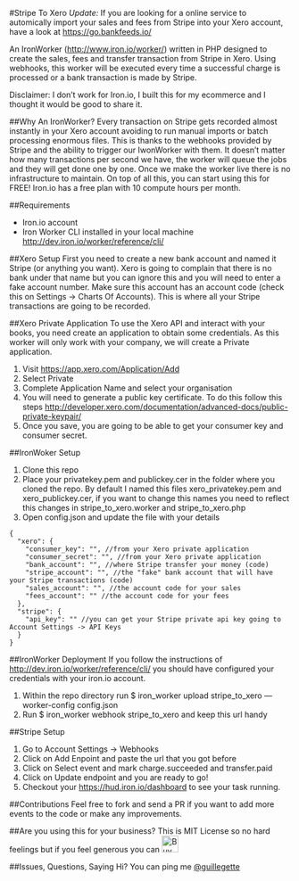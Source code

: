 #Stripe To Xero
*Update:* If you are looking for a online service to automically import your sales and fees from Stripe into your Xero account, have a look at https://go.bankfeeds.io/

An IronWorker (http://www.iron.io/worker/) written in PHP designed to create the sales, fees and transfer transaction from Stripe in Xero. 
Using webhooks, this worker will be executed every time a successful charge is processed or a bank transaction is made by Stripe.

Disclaimer: I don’t work for Iron.io, I built this for my ecommerce and I thought it would be good to share it.

##Why An IronWorker?
Every transaction on Stripe gets recorded almost instantly in your Xero account avoiding to run manual imports or batch processing enormous files. This is thanks to the webhooks provided by Stripe and the ability to trigger our IwonWorker with them. It doesn’t matter how many transactions per second we have, the worker will queue the jobs and they will get done one by one. Once we make the worker live there is no infrastructure to maintain.
On top of all this, you can start using this for FREE! Iron.io has a free plan with 10 compute hours per month. 

##Requirements
* Iron.io account
* Iron Worker CLI installed in your local machine http://dev.iron.io/worker/reference/cli/

##Xero Setup
First you need to create a new bank account and named it Stripe (or anything you want). Xero is going to complain that there is no bank under that name but you can ignore this and you will need to enter a fake account number. Make sure this account has an account code (check this on Settings -> Charts Of Accounts). This is where all your Stripe transactions are going to be recorded.

##Xero Private Application
To use the Xero API and interact with your books, you need create an application to obtain some credentials. As this worker will only work with your company, we will create a Private application.

1. Visit https://app.xero.com/Application/Add
2. Select Private
3. Complete Application Name and select your organisation 
4. You will need to generate a public key certificate. To do this follow this steps http://developer.xero.com/documentation/advanced-docs/public-private-keypair/
5. Once you save, you are going to be able to get your consumer key and consumer secret.

##IronWoker Setup
1. Clone this repo
2. Place your privatekey.pem and publickey.cer in the folder where you cloned the repo. By default I named this files xero_privatekey.pem and xero_publickey.cer, if you want to change this names you need to reflect this changes in stripe_to_xero.worker and stripe_to_xero.php
3. Open config.json and update the file with your details
```
{
  "xero": {
    "consumer_key": "", //from your Xero private application
    "consumer_secret": "", //from your Xero private application
    "bank_account": "", //where Stripe transfer your money (code)
    "stripe_account": "", //the "fake" bank account that will have your Stripe transactions (code)
    "sales_account": "", //the account code for your sales
    "fees_account": "" //the account code for your fees
  },
  "stripe": {
    "api_key": "" //you can get your Stripe private api key going to Account Settings -> API Keys
  }
}
```

##IronWorker Deployment
If you follow the instructions of http://dev.iron.io/worker/reference/cli/ you should have configured your credentials with your iron.io account.

1. Within the repo directory run $ iron_worker upload stripe_to_xero —worker-config config.json  
2. Run $ iron_worker webhook stripe_to_xero and keep this url handy

##Stripe Setup
1. Go to Account Settings -> Webhooks
2. Click on Add Enpoint and paste the url that you got before
3. Click on Select event and mark charge.succeeded and transfer.paid
4. Click on Update endpoint and you are ready to go!
5. Checkout your https://hud.iron.io/dashboard to see your task running.

##Contributions
Feel free to fork and send a PR if you want to add more events to the code or make any improvements.

##Are you using this for your business?
This is MIT License so no hard feelings but if you feel generous you can <a href='http://ko-fi.com?i=1494Y4X6QWBW0' target='_blank'><img style='border:0px' src='https://az743702.vo.msecnd.net/cdn/btn1.png' border='0' height='30' alt='Buy Me A Coffee at Ko-Fi.com' /></a> 

##Issues, Questions, Saying Hi?
You can ping me [@guillegette](https://twitter.com/guillegette)
